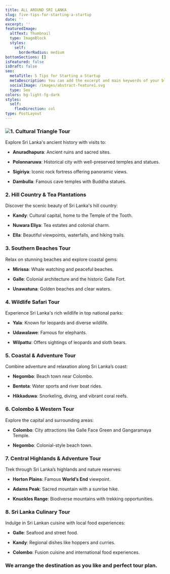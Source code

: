 ```yaml
---
title: ALL AROUND SRI LANKA
slug: five-tips-for-starting-a-startup
date: ''
excerpt: ''
featuredImage:
  altText: Thumbnail
  type: ImageBlock
  styles:
    self:
      borderRadius: medium
bottomSections: []
isFeatured: false
isDraft: false
seo:
  metaTitle: 5 Tips for Starting a Startup
  metaDescription: You can add the excerpt and main keywords of your blog post here.
  socialImage: /images/abstract-feature1.svg
  type: Seo
colors: bg-light-fg-dark
styles:
  self:
    flexDirection: col
type: PostLayout
---
```

### ![](/images/800x750.jpg)**1. Cultural Triangle Tour**

Explore Sri Lanka's ancient history with visits to:

*   **Anuradhapura**: Ancient ruins and sacred sites.

*   **Polonnaruwa**: Historical city with well-preserved temples and statues.

*   **Sigiriya**: Iconic rock fortress offering panoramic views.

*   **Dambulla**: Famous cave temples with Buddha statues.

### **2. Hill Country & Tea Plantations**

Discover the scenic beauty of Sri Lanka's hill country:

*   **Kandy**: Cultural capital, home to the Temple of the Tooth.

*   **Nuwara Eliya**: Tea estates and colonial charm.

*   **Ella**: Beautiful viewpoints, waterfalls, and hiking trails.

### **3. Southern Beaches Tour**

Relax on stunning beaches and explore coastal gems:

*   **Mirissa**: Whale watching and peaceful beaches.

*   **Galle**: Colonial architecture and the historic Galle Fort.

*   **Unawatuna**: Golden beaches and clear waters.

### **4. Wildlife Safari Tour**

Experience Sri Lanka's rich wildlife in top national parks:

*   **Yala**: Known for leopards and diverse wildlife.

*   **Udawalawe**: Famous for elephants.

*   **Wilpattu**: Offers sightings of leopards and sloth bears.

### **5. Coastal & Adventure Tour**

Combine adventure and relaxation along Sri Lanka’s coast:

*   **Negombo**: Beach town near Colombo.

*   **Bentota**: Water sports and river boat rides.

*   **Hikkaduwa**: Snorkeling, diving, and vibrant coral reefs.

### **6. Colombo & Western Tour**

Explore the capital and surrounding areas:

*   **Colombo**: City attractions like Galle Face Green and Gangaramaya Temple.

*   **Negombo**: Colonial-style beach town.

### **7. Central Highlands & Adventure Tour**

Trek through Sri Lanka’s highlands and nature reserves:

*   **Horton Plains**: Famous **World’s End** viewpoint.

*   **Adams Peak**: Sacred mountain with a sunrise hike.

*   **Knuckles Range**: Biodiverse mountains with trekking opportunities.

### **8. Sri Lanka Culinary Tour**

Indulge in Sri Lankan cuisine with local food experiences:

*   **Galle**: Seafood and street food.

*   **Kandy**: Regional dishes like hoppers and curries.

*   **Colombo**: Fusion cuisine and international food experiences.

### We arrange the destination as you like and perfect tour plan.


